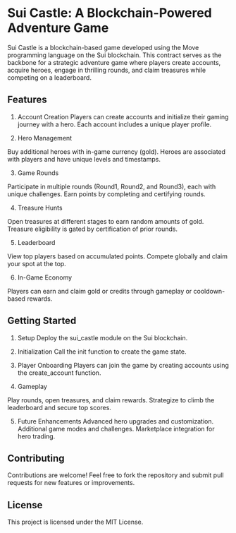 # Sui Castle: A Blockchain-Powered Adventure Game



Sui Castle is a blockchain-based game developed using the Move programming language on the Sui blockchain. This contract serves as the backbone for a strategic adventure game where players create accounts, acquire heroes, engage in thrilling rounds, and claim treasures while competing on a leaderboard.

## Features
1. Account Creation
Players can create accounts and initialize their gaming journey with a hero. Each account includes a unique player profile.


2. Hero Management

Buy additional heroes with in-game currency (gold).
Heroes are associated with players and have unique levels and timestamps.


3. Game Rounds

Participate in multiple rounds (Round1, Round2, and Round3), each with unique challenges.
Earn points by completing and certifying rounds.


4. Treasure Hunts

Open treasures at different stages to earn random amounts of gold.
Treasure eligibility is gated by certification of prior rounds.


5. Leaderboard

View top players based on accumulated points.
Compete globally and claim your spot at the top.


6. In-Game Economy

Players can earn and claim gold or credits through gameplay or cooldown-based rewards.




## Getting Started

1. Setup
Deploy the sui_castle module on the Sui blockchain.

2. Initialization
Call the init function to create the game state.

3. Player Onboarding
Players can join the game by creating accounts using the create_account function.

4. Gameplay

Play rounds, open treasures, and claim rewards.
Strategize to climb the leaderboard and secure top scores.

5. Future Enhancements
Advanced hero upgrades and customization.
Additional game modes and challenges.
Marketplace integration for hero trading.

## Contributing
Contributions are welcome! Feel free to fork the repository and submit pull requests for new features or improvements.

## License
This project is licensed under the MIT License.